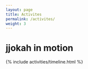 ```yaml
---
layout: page
title: Activites
permalink: /activites/
weight: 3
---
```


# jjokah in motion

<div class="row">
{% include activities/timeline.html %}
</div>